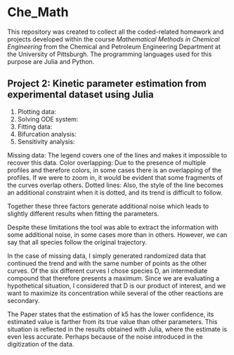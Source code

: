 # Che_Math
This repository was created to collect all the coded-related homework and projects developed within the course $Mathematical$ $Methods$ $in$ $Chemical$ $Engineering$ from the Chemical and Petroleum Engineering Department at the University of Pittsburgh. The programming languages used for this purpose are Julia and Python.

## Project 2: Kinetic parameter estimation from experimental dataset using Julia

1. Plotting data:
2. Solving ODE system:
3. Fitting data:
4. Bifurcation analysis:
5. Sensitivity analysis:

Missing data: The legend covers one of the lines and makes it impossible to recover this data.
Color overlapping: Due to the presence of multiple profiles and therefore colors, in some cases there is an overlapping of the profiles. If we were to zoom in, it would be evident that some fragments of the curves overlap others.
Dotted lines: Also, the style of the line becomes an additional constraint when it is dotted, and its trend is difficult to follow.

Together these three factors generate additional noise which leads to slightly different results when fitting the parameters.

Despite these limitations the tool was able to extract the information with some additional noise, in some cases more than in others. However, we can say that all species follow the original trajectory.

In the case of missing data, I simply generated randomized data that continued the trend and with the same number of points as the other curves. Of the six different curves I chose species D, an intermediate compound that therefore presents a maximum. Since we are evaluating a hypothetical situation, I considered that D is our product of interest, and we want to maximize its concentration while several of the other reactions are secondary. 

The Paper states that the estimation of k5 has the lower confidence, its estimated value is farther from its true value than other parameters. This situation is reflected in the results obtained with Julia, where the estimate is even less accurate. Perhaps because of the noise introduced in the digitization of the data.




